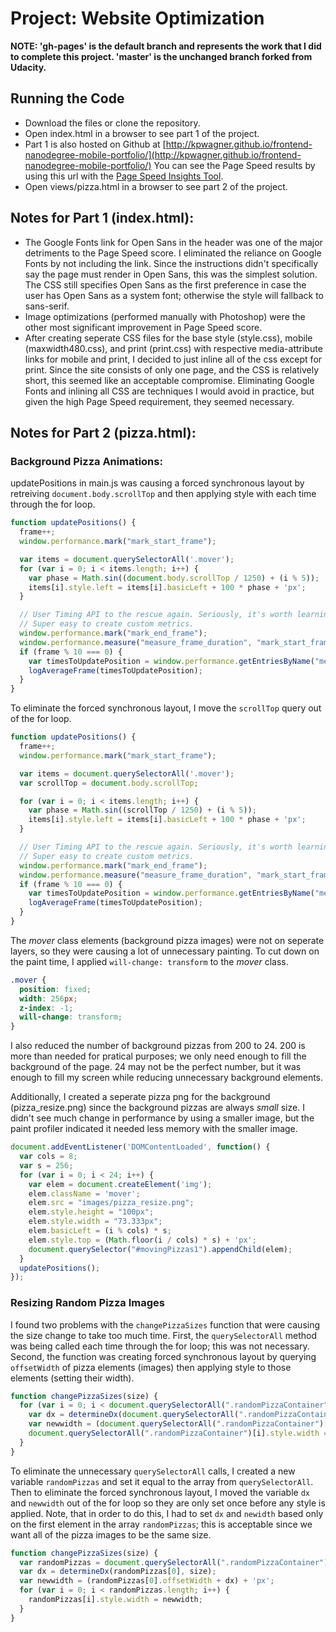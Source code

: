 # Project: Website Optimization

**__NOTE:__ 'gh-pages' is the default branch and represents the work that I did to complete this project. 'master' is the unchanged branch forked from Udacity.**

## Running the Code
* Download the files or clone the repository.
* Open index.html in a browser to see part 1 of the project.
* Part 1 is also hosted on Github at [http://kpwagner.github.io/frontend-nanodegree-mobile-portfolio/](http://kpwagner.github.io/frontend-nanodegree-mobile-portfolio/) You can see the Page Speed results by using this url with the [Page Speed Insights Tool](https://developers.google.com/speed/pagespeed/insights/?url=http%3A%2F%2Fkpwagner.github.io%2Ffrontend-nanodegree-mobile-portfolio%2F&tab=mobile).
* Open views/pizza.html in a browser to see part 2 of the project.

## Notes for Part 1 (index.html):
* The Google Fonts link for Open Sans in the header was one of the major detriments to the Page Speed score. I eliminated the reliance on Google Fonts by not including the link. Since the instructions didn't specifically say the page must render in Open Sans, this was the simplest solution. The CSS still specifies Open Sans as the first preference in case the user has Open Sans as a system font; otherwise the style will fallback to sans-serif.
* Image optimizations (performed manually with Photoshop) were the other most significant improvement in Page Speed score.
* After creating seperate CSS files for the base style (style.css), mobile (maxwidth480.css), and print (print.css) with respective media-attribute links for mobile and print, I decided to just inline all of the css except for print. Since the site consists of only one page, and the CSS is relatively short, this seemed like an acceptable compromise. Eliminating Google Fonts and inlining all CSS are techniques I would avoid in practice, but given the high Page Speed requirement, they seemed necessary.

## Notes for Part 2 (pizza.html):
### Background Pizza Animations:
updatePositions in main.js was causing a forced synchronous layout by retreiving `document.body.scrollTop` and then applying style with each time through the for loop.

```Javascript
function updatePositions() {
  frame++;
  window.performance.mark("mark_start_frame");

  var items = document.querySelectorAll('.mover');
  for (var i = 0; i < items.length; i++) {
    var phase = Math.sin((document.body.scrollTop / 1250) + (i % 5));
    items[i].style.left = items[i].basicLeft + 100 * phase + 'px';
  }

  // User Timing API to the rescue again. Seriously, it's worth learning.
  // Super easy to create custom metrics.
  window.performance.mark("mark_end_frame");
  window.performance.measure("measure_frame_duration", "mark_start_frame", "mark_end_frame");
  if (frame % 10 === 0) {
    var timesToUpdatePosition = window.performance.getEntriesByName("measure_frame_duration");
    logAverageFrame(timesToUpdatePosition);
  }
}
```

To eliminate the forced synchronous layout, I move the `scrollTop` query out of the for loop.

```Javascript
function updatePositions() {
  frame++;
  window.performance.mark("mark_start_frame");

  var items = document.querySelectorAll('.mover');
  var scrollTop = document.body.scrollTop;

  for (var i = 0; i < items.length; i++) {
    var phase = Math.sin((scrollTop / 1250) + (i % 5));
    items[i].style.left = items[i].basicLeft + 100 * phase + 'px';
  }

  // User Timing API to the rescue again. Seriously, it's worth learning.
  // Super easy to create custom metrics.
  window.performance.mark("mark_end_frame");
  window.performance.measure("measure_frame_duration", "mark_start_frame", "mark_end_frame");
  if (frame % 10 === 0) {
    var timesToUpdatePosition = window.performance.getEntriesByName("measure_frame_duration");
    logAverageFrame(timesToUpdatePosition);
  }
}
```

The *mover* class elements (background pizza images) were not on seperate layers, so they were causing a lot of unnecessary painting. To cut down on the paint time, I applied `will-change: transform` to the *mover* class.

```CSS
.mover {
  position: fixed;
  width: 256px;
  z-index: -1;
  will-change: transform;
}
```

I also reduced the number of background pizzas from 200 to 24. 200 is more than needed for pratical purposes; we only need enough to fill the background of the page. 24 may not be the perfect number, but it was enough to fill my screen while reducing unnecessary background elements.

Additionally, I created a seperate pizza png for the background (pizza_resize.png) since the background pizzas are always *small* size. I didn't see much change in performance by using a smaller image, but the paint profiler indicated it needed less memory with the smaller image.

```Javascript
document.addEventListener('DOMContentLoaded', function() {
  var cols = 8;
  var s = 256;
  for (var i = 0; i < 24; i++) {
    var elem = document.createElement('img');
    elem.className = 'mover';
    elem.src = "images/pizza_resize.png";
    elem.style.height = "100px";
    elem.style.width = "73.333px";
    elem.basicLeft = (i % cols) * s;
    elem.style.top = (Math.floor(i / cols) * s) + 'px';
    document.querySelector("#movingPizzas1").appendChild(elem);
  }
  updatePositions();
});
```

### Resizing Random Pizza Images

I found two problems with the `changePizzaSizes` function that were causing the size change to take too much time. First, the `querySelectorAll` method was being called each time through the for loop; this was not necessary. Second, the function was creating forced synchronous layout by querying `offsetWidth` of pizza elements (images) then applying style to those elements (setting their width).

```Javascript
function changePizzaSizes(size) {
  for (var i = 0; i < document.querySelectorAll(".randomPizzaContainer").length; i++) {
    var dx = determineDx(document.querySelectorAll(".randomPizzaContainer")[i], size);
    var newwidth = (document.querySelectorAll(".randomPizzaContainer")[i].offsetWidth + dx) + 'px';
    document.querySelectorAll(".randomPizzaContainer")[i].style.width = newwidth;
  }
}
```

To eliminate the unnecessary `querySelectorAll` calls, I created a new variable `randomPizzas` and set it equal to the array from `querySelectorAll`. Then to eliminate the forced synchronous layout, I moved the variable `dx` and `newwidth` out of the for loop so they are only set once before any style is applied. Note, that in order to do this, I had to set `dx` and `newidth` based only on the first element in the array `randomPizzas`; this is acceptable since we want all of the pizza images to be the same size.

```Javascript
function changePizzaSizes(size) {
  var randomPizzas = document.querySelectorAll(".randomPizzaContainer");
  var dx = determineDx(randomPizzas[0], size);
  var newwidth = (randomPizzas[0].offsetWidth + dx) + 'px';
  for (var i = 0; i < randomPizzas.length; i++) {
    randomPizzas[i].style.width = newwidth;
  }
}
```










